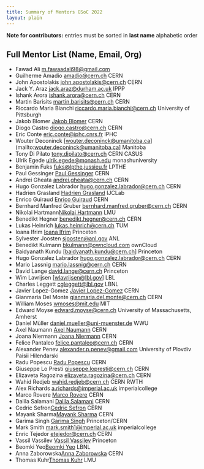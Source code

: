 ```yaml
---
title: Summary of Mentors GSoC 2022
layout: plain
---
```


**Note for contributors:** entries must be sorted in **last name** alphabetic order

## Full Mentor List (Name, Email, Org)
* Fawad Ali [m.fawaadali98@gmail.com](mailto:m.fawaadali98@gmail.com)
* Guilherme Amadio [amadio@cern.ch](mailto:amadio@cern.ch) CERN
* John Apostolakis [john.apostolakis@cern.ch](mailto:john.apostolakis@cern.ch) CERN
* Jack Y. Araz [jack.araz@durham.ac.uk](mailto:jack.araz@durham.ac.uk) IPPP
* Ishank Arora [ishank.arora@cern.ch](mailto:ishank.arora@cern.ch) CERN
* Martin Barisits [martin.barisits@cern.ch](mailto:martin.barisits@cern.ch) CERN
* Riccardo Maria Bianchi [riccardo.maria.bianchi@cern.ch](mailto:riccardo.maria.bianchi@cern.ch) University of Pittsburgh
* Jakob Blomer [Jakob Blomer](mailto:jblomer@cern.ch) CERN
* Diogo Castro [diogo.castro@cern.ch](mailto:diogo.castro@cern.ch) CERN
* Eric Conte [eric.conte@iphc.cnrs.fr](mailto:eric.conte@iphc.cnrs.fr) IPHC
* Wouter Deconinck [wouter.deconinck@umanitoba.ca](mailto:wouter.deconinck@umanitoba.ca] Manitoba
* Tony Di Pilato [tony.dipilato@cern.ch](mailto:tony.dipilato@cern.ch) CERN CASUS
* Ulrik Egede [ulrik.egede@monash.edu](mailto:ulrik.egede@monash.edu) monashuniversity
* Benjamin Fuks [fuks@lpthe.jussieu.fr](mailto:fuks@lpthe.jussieu.fr) LPTHE
* Paul Gessinger [Paul Gessinger](mailto:paul.gessinger@cern.ch) CERN
* Andrei Gheata [andrei.gheata@cern.ch](mailto:andrei.gheata@cern.ch) CERN
* Hugo Gonzalez Labrador [hugo.gonzalez.labrador@cern.ch](mailto:hugo.gonzalez.labrador@cern.ch) CERN
* Hadrien Grasland [Hadrien Grasland](mailto:hadrien.grasland@ijclab.in2p3.fr) IJCLab
* Enrico Guiraud [Enrico Guiraud](mailto:enrico.guiraud@cern.ch) CERN
* Bernhard Manfred Gruber [bernhard.manfred.gruber@cern.ch](mailto:bernhard.manfred.gruber@cern.ch) CERN
* Nikolai Hartmann[Nikolai Hartmann](mailto:nikolai.hartmann@physik.uni-muenchen.de) LMU
* Benedikt Hegner [benedikt.hegner@cern.ch](mailto:benedikt.hegner@cern.ch) CERN
* Lukas Heinrich [lukas.heinrich@cern.ch](mailto:lukas.heinrich@cern.ch) TUM
* Ioana Ifrim [Ioana Ifrim](mailto:ioana.ifrim@cern.ch) Princeton
* Sylvester Joosten [sjoosten@anl.gov](sjoosten@anl.gov) ANL
* Benedikt Kulmann [bkulmann@owncloud.com](mailto:bkulmann@owncloud.com) ownCloud
* Baidyanath Kundu [baidyanath.kundu@cern.ch] Princeton
* Hugo Gonzalez Labrador [hugo.gonzalez.labrador@cern.ch](mailto:hugo.gonzalez.labrador@cern.ch) CERN
* Mario Lassnig [mario.lassnig@cern.ch](mailto:mario.lassnig@cern.ch) CERN
* David Lange [david.lange@cern.ch](mailto:david.lange@cern.ch) Princeton
* Wim Lavrijsen [wlavrijsen@lbl.gov] LBL
* Charles Leggett [cgleggett@lbl.gov](mailto:cgleggett@lbl.gov) LBNL
* Javier Lopez-Gomez [Javier Lopez-Gomez](mailto:j.lopez@cern.ch) CERN
* Gianmaria Del Monte [gianmaria.del.monte@cern.ch](mailto:gianmaria.del.monte@cern.ch) CERN
* William Moses [wmoses@mit.edu](mailto:wmoses@mit.edu) MIT
* Edward Moyse [edward.moyse@cern.ch](mailto:edward.moyse@cern.ch) University of Massachusetts, Amherst
* Daniel Müller [daniel.mueller@uni-muenster.de](mailto:daniel.mueller@uni-muenster.de) WWU
* Axel Naumann [Axel Naumann](mailto:Axel.Naumann@cern.ch) CERN
* Joana Niermann [Joana Niermann](mailto:joana.niermann@cern.ch) CERN
* Felice Pantaleo [felice.pantaleo@cern.ch](mailto:felice.pantaleo@cern.ch) CERN
* Alexander Penev [alexander.p.penev@gmail.com](mailto:alexander.p.penev@gmail.com) University of Plovdiv Paisii Hilendarski
* Radu Popescu [Radu Popescu](mailto:radu.popescu@cern.ch) CERN
* Giuseppe Lo Presti [giuseppe.lopresti@cern.ch](mailto:giuseppe.lopresti@cern.ch) CERN
* Elizaveta Ragozina [elizaveta.ragozina@cern.ch](mailto:elizaveta.ragozina@cern.ch) CERN
* Wahid Redjeb [wahid.redjeb@cern.ch](mailto:wahid.redjeb@cern.ch) CERN RWTH
* Alex Richards [a.richards@imperial.ac.uk](mailto:a.richards@imperial.ac.uk) imperialcollege
* Marco Rovere [Marco Rovere](mailto:marco.rovere@cern.ch) CERN
* Dalila Salamani [Dalila Salamani](mailto:dalila.salamani@cern.ch) CERN
* Cedric Sefron[Cedric Sefron](mailto:cedric.sefron@cern.ch) CERN
* Mayank Sharma[Mayank Sharma](mailto:mayank.sharma@cern.ch) CERN
* Garima Singh [Garima Singh](mailto:garima.singh@cern.ch) Princeton/CERN
* Mark Smith [mark.smith1@imperial.ac.uk](mailto:mark.smith1@imperial.ac.uk) imperialcollege
* Enric Tejedor [etejedor@cern.ch](mailto:etejedor@cern.ch) CERN
* Vassil Vassilev [Vassil Vassilev](mailto:vvasilev@cern.ch) Princeton
* Beomki Yeo[Beomki Yeo](mailto:beomki.yeo@berkeley.edu) LBNL
* Anna Zaborowska[Anna Zaborowska](mailto:anna.zaborowska@cern.ch) CERN
* Thomas Kuhr[Thomas Kuhr](mailto:Thomas.Kuhr@lmu.de) LMU

